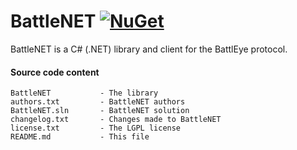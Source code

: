 # BattleNET [![NuGet](https://img.shields.io/nuget/v/BattleNET.svg)](https://www.nuget.org/packages/BattleNET/) #

BattleNET is a C# (.NET) library and client for the BattlEye protocol.

#### Source code content ####

```
BattleNET           - The library
authors.txt         - BattleNET authors
BattleNET.sln       - BattleNET solution
changelog.txt       - Changes made to BattleNET
license.txt         - The LGPL license
README.md           - This file
```
